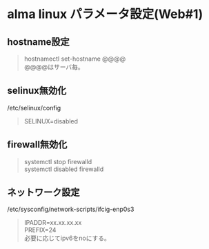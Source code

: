 # alma linux パラメータ設定(Web#1)

## hostname設定
>hostnamectl set-hostname @@@@<br>
>@@@@はサーバ毎。

## selinux無効化
/etc/selinux/config
>SELINUX=disabled

## firewall無効化
>systemctl stop firewalld<br>
>systemctl disabled firewalld

## ネットワーク設定

/etc/sysconfig/network-scripts/ifcig-enp0s3

>IPADDR=xx.xx.xx.xx<br>
>PREFIX=24<br>
>必要に応じてipv6をnoにする。



